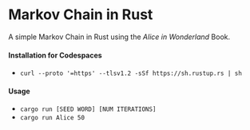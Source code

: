 # Markov Chain in Rust

A simple Markov Chain in Rust using the *Alice in Wonderland* Book.

#### Installation for Codespaces

 - `curl --proto '=https' --tlsv1.2 -sSf https://sh.rustup.rs | sh`


#### Usage

 - `cargo run [SEED WORD] [NUM ITERATIONS]`
 - `cargo run Alice 50`